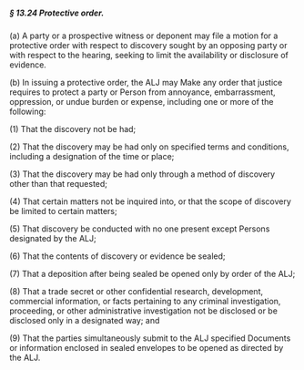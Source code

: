 ##### § 13.24 Protective order. #####

(a) A party or a prospective witness or deponent may file a motion for a protective order with respect to discovery sought by an opposing party or with respect to the hearing, seeking to limit the availability or disclosure of evidence.

(b) In issuing a protective order, the ALJ may Make any order that justice requires to protect a party or Person from annoyance, embarrassment, oppression, or undue burden or expense, including one or more of the following:

(1) That the discovery not be had;

(2) That the discovery may be had only on specified terms and conditions, including a designation of the time or place;

(3) That the discovery may be had only through a method of discovery other than that requested;

(4) That certain matters not be inquired into, or that the scope of discovery be limited to certain matters;

(5) That discovery be conducted with no one present except Persons designated by the ALJ;

(6) That the contents of discovery or evidence be sealed;

(7) That a deposition after being sealed be opened only by order of the ALJ;

(8) That a trade secret or other confidential research, development, commercial information, or facts pertaining to any criminal investigation, proceeding, or other administrative investigation not be disclosed or be disclosed only in a designated way; and

(9) That the parties simultaneously submit to the ALJ specified Documents or information enclosed in sealed envelopes to be opened as directed by the ALJ.